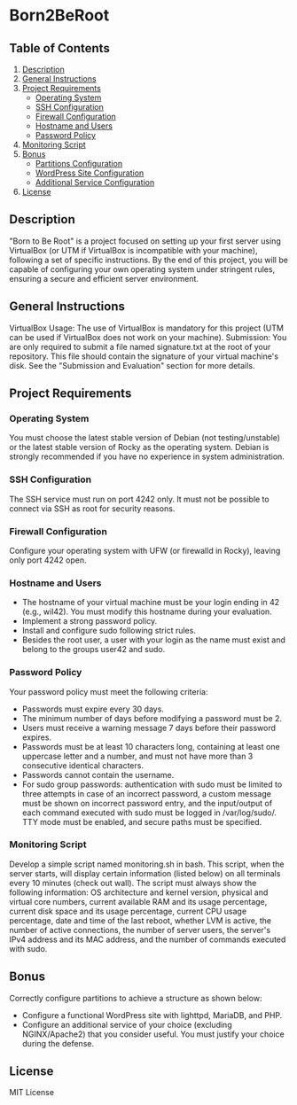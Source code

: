 # Born2BeRoot

##  Table of Contents
1. [Description](#description)
2. [General Instructions](#general-instructions)
3. [Project Requirements](#project-requirements)
   - [Operating System](#operating-system)
   - [SSH Configuration](#ssh-configuration)
   - [Firewall Configuration](#firewall-configuration)
   - [Hostname and Users](#hostname-and-users)
   - [Password Policy](#password-policy)
4. [Monitoring Script](#monitoring-script)
5. [Bonus](#bonus)
   - [Partitions Configuration](#partitions-configuration)
   - [WordPress Site Configuration](#wordpress-site-configuration)
   - [Additional Service Configuration](#additional-service-configuration)
6. [License](#license)


## Description

"Born to Be Root" is a project focused on setting up your first server using VirtualBox (or UTM if VirtualBox is incompatible with your machine), following a set of specific instructions. By the end of this project, you will be capable of configuring your own operating system under stringent rules, ensuring a secure and efficient server environment.

## General Instructions

VirtualBox Usage: The use of VirtualBox is mandatory for this project (UTM can be used if VirtualBox does not work on your machine).
Submission: You are only required to submit a file named signature.txt at the root of your repository. This file should contain the signature of your virtual machine's disk. See the "Submission and Evaluation" section for more details.

## Project Requirements

### Operating System

You must choose the latest stable version of Debian (not testing/unstable) or the latest stable version of Rocky as the operating system. Debian is strongly recommended if you have no experience in system administration.


### SSH Configuration

The SSH service must run on port 4242 only. It must not be possible to connect via SSH as root for security reasons.

### Firewall Configuration

Configure your operating system with UFW (or firewalld in Rocky), leaving only port 4242 open.

### Hostname and Users
- The hostname of your virtual machine must be your login ending in 42 (e.g., wil42). You must modify this hostname during your evaluation.
- Implement a strong password policy.
- Install and configure sudo following strict rules.
- Besides the root user, a user with your login as the name must exist and belong to the groups user42 and sudo.

### Password Policy

Your password policy must meet the following criteria:
- Passwords must expire every 30 days.
- The minimum number of days before modifying a password must be 2.
- Users must receive a warning message 7 days before their password expires.
- Passwords must be at least 10 characters long, containing at least one uppercase letter and a number, and must not have more than 3 consecutive identical characters.
- Passwords cannot contain the username.
- For sudo group passwords: authentication with sudo must be limited to three attempts in case of an incorrect password, a custom message must be shown on incorrect password entry, and the input/output of each command executed with sudo must be logged in /var/log/sudo/. TTY mode must be enabled, and secure paths must be specified.

### Monitoring Script
Develop a simple script named monitoring.sh in bash. This script, when the server starts, will display certain information (listed below) on all terminals every 10 minutes (check out wall). The script must always show the following information: OS architecture and kernel version, physical and virtual core numbers, current available RAM and its usage percentage, current disk space and its usage percentage, current CPU usage percentage, date and time of the last reboot, whether LVM is active, the number of active connections, the number of server users, the server's IPv4 address and its MAC address, and the number of commands executed with sudo.

## Bonus
Correctly configure partitions to achieve a structure as shown below:
- Configure a functional WordPress site with lighttpd, MariaDB, and PHP.
- Configure an additional service of your choice (excluding NGINX/Apache2) that you consider useful. You must justify your choice during the defense.

## License
MIT License

